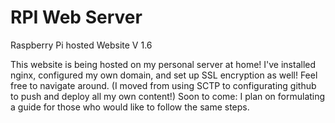 # RPI Web Server
Raspberry Pi hosted Website V 1.6

This website is being hosted on my personal server at home! I've installed nginx, configured my own domain, and set up SSL encryption as well! Feel free to navigate around. (I moved from using SCTP to configurating github to push and deploy all my own content!) Soon to come: I plan on formulating a guide for those who would like to follow the same steps.

